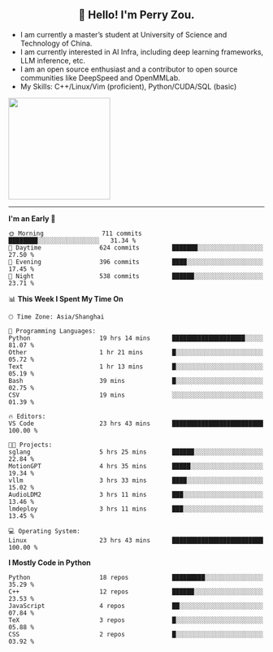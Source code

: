 <h2 align="center">👋 Hello! I'm Perry Zou.</h2>

- I am currently a master’s student at University of Science and Technology of China.
- I am currently interested in AI Infra, including deep learning frameworks, LLM inference, etc.
- I am an open source enthusiast and a contributor to open source communities like DeepSpeed and OpenMMLab.
- My Skills: C++/Linux/Vim (proficient), Python/CUDA/SQL (basic)

<img height=200 align="center" src="https://github-readme-stats.vercel.app/api?username=zonepg" />

-------

<!--START_SECTION:waka-->
**I'm an Early 🐤** 

```text
🌞 Morning                711 commits         ████████░░░░░░░░░░░░░░░░░   31.34 % 
🌆 Daytime                624 commits         ███████░░░░░░░░░░░░░░░░░░   27.50 % 
🌃 Evening                396 commits         ████░░░░░░░░░░░░░░░░░░░░░   17.45 % 
🌙 Night                  538 commits         ██████░░░░░░░░░░░░░░░░░░░   23.71 % 
```


📊 **This Week I Spent My Time On** 

```text
🕑︎ Time Zone: Asia/Shanghai

💬 Programming Languages: 
Python                   19 hrs 14 mins      ████████████████████░░░░░   81.07 % 
Other                    1 hr 21 mins        █░░░░░░░░░░░░░░░░░░░░░░░░   05.72 % 
Text                     1 hr 13 mins        █░░░░░░░░░░░░░░░░░░░░░░░░   05.19 % 
Bash                     39 mins             █░░░░░░░░░░░░░░░░░░░░░░░░   02.75 % 
CSV                      19 mins             ░░░░░░░░░░░░░░░░░░░░░░░░░   01.39 % 

🔥 Editors: 
VS Code                  23 hrs 43 mins      █████████████████████████   100.00 % 

🐱‍💻 Projects: 
sglang                   5 hrs 25 mins       ██████░░░░░░░░░░░░░░░░░░░   22.84 % 
MotionGPT                4 hrs 35 mins       █████░░░░░░░░░░░░░░░░░░░░   19.34 % 
vllm                     3 hrs 33 mins       ████░░░░░░░░░░░░░░░░░░░░░   15.02 % 
AudioLDM2                3 hrs 11 mins       ███░░░░░░░░░░░░░░░░░░░░░░   13.46 % 
lmdeploy                 3 hrs 11 mins       ███░░░░░░░░░░░░░░░░░░░░░░   13.45 % 

💻 Operating System: 
Linux                    23 hrs 43 mins      █████████████████████████   100.00 % 
```

**I Mostly Code in Python** 

```text
Python                   18 repos            █████████░░░░░░░░░░░░░░░░   35.29 % 
C++                      12 repos            ██████░░░░░░░░░░░░░░░░░░░   23.53 % 
JavaScript               4 repos             ██░░░░░░░░░░░░░░░░░░░░░░░   07.84 % 
TeX                      3 repos             █░░░░░░░░░░░░░░░░░░░░░░░░   05.88 % 
CSS                      2 repos             █░░░░░░░░░░░░░░░░░░░░░░░░   03.92 % 
```




<!--END_SECTION:waka-->
